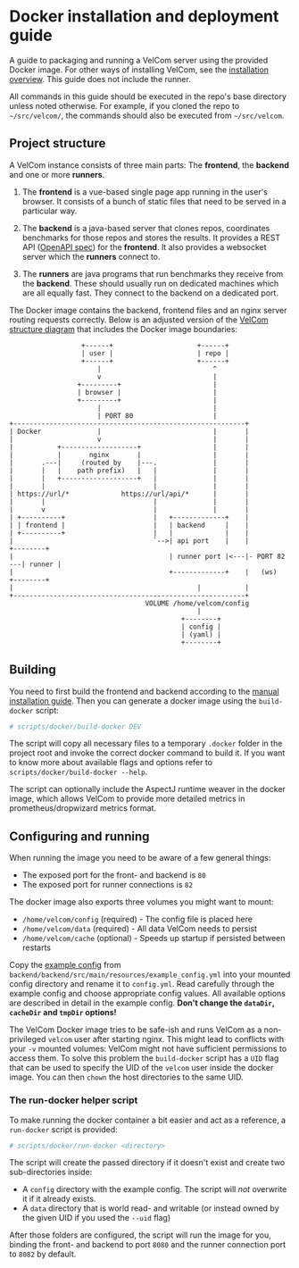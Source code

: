 # Docker installation and deployment guide

A guide to packaging and running a VelCom server using the provided Docker
image. For other ways of installing VelCom, see the [installation
overview](install.md). This guide does not include the runner.

All commands in this guide should be executed in the repo's base directory
unless noted otherwise. For example, if you cloned the repo to `~/src/velcom/`,
the commands should also be executed from `~/src/velcom`.

## Project structure

A VelCom instance consists of three main parts: The **frontend**, the
**backend** and one or more **runners**.

1. The **frontend** is a vue-based single page app running in the user's
   browser. It consists of a bunch of static files that need to be served in a
   particular way.

2. The **backend** is a java-based server that clones repos, coordinates
   benchmarks for those repos and stores the results. It provides a REST API
   ([OpenAPI spec](public-api/public-api.v2.yaml)) for the **frontend**. It also
   provides a websocket server which the **runners** connect to.

3. The **runners** are java programs that run benchmarks they receive from the
   **backend**. These should usually run on dedicated machines which are all
   equally fast. They connect to the backend on a dedicated port.

The Docker image contains the backend, frontend files and an nginx server
routing requests correctly. Below is an adjusted version of the [VelCom
structure diagram](install_manual.md#project-structure) that includes the Docker
image boundaries:

```
                  +------+                     +------+
                  | user |                     | repo |
                  +------+                     +------+
                      |                            ^
                      v                            |
                 +---------+                       |
                 | browser |                       |
                 +---------+                       |
                      |                            |
                      | PORT 80                    |
+----------------------------------------------------------+
| Docker              |                            |       |
|                     v                            |       |
|           +-------------------+                  |       |
|           |       nginx       |                  |       |
|       .---|     (routed by    |---.              |       |
|       |   |    path prefix)   |   |              |       |
|       |   +-------------------+   |              |       |
|       |                           |              |       |
| https://url/*             https://url/api/*      |       |
|       |                           |              |       |
|       v                           |              |       |
| +----------+                      |   +-------------+    |
| | frontend |                      |   | backend     |    |
| +----------+                      |   |             |    |
|                                   `-->| api port    |    |             +--------+
|                                       | runner port |<---|- PORT 82 ---| runner |
|                                       +-------------+    |   (ws)      +--------+
|                                              |           |
+----------------------------------------------------------+
                                  VOLUME /home/velcom/config
                                               |
                                           +--------+
                                           | config |
                                           | (yaml) |
                                           +--------+
```

## Building

You need to first build the frontend and backend according to the [manual
installation guide](install_manual.md). Then you can generate a docker image
using the `build-docker` script:

```bash
# scripts/docker/build-docker DEV
```

The script will copy all necessary files to a temporary `.docker` folder in the
project root and invoke the correct docker command to build it. If you want to
know more about available flags and options refer to
`scripts/docker/build-docker --help`.

The script can optionally include the AspectJ runtime weaver in the docker
image, which allows VelCom to provide more detailed metrics in
prometheus/dropwizard metrics format.

## Configuring and running

When running the image you need to be aware of a few general things:
- The exposed port for the front- and backend is `80`
- The exposed port for runner connections is `82`

The docker image also exports three volumes you might want to mount:
- `/home/velcom/config` (required) - The config file is placed here
- `/home/velcom/data` (required) - All data VelCom needs to persist
- `/home/velcom/cache` (optional) - Speeds up startup if persisted between restarts

Copy the [example
config](../backend/backend/src/main/resources/example_config.yml) from
`backend/backend/src/main/resources/example_config.yml` into your mounted config
directory and rename it to `config.yml`. Read carefully through the example
config and choose appropriate config values. All available options are described
in detail in the example config. **Don't change the `dataDir`, `cacheDir` and
`tmpDir` options!**

The VelCom Docker image tries to be safe-ish and runs VelCom as a non-privileged
`velcom` user after starting nginx. This might lead to conflicts with your `-v`
mounted volumes: VelCom might not have sufficient permissions to access them. To
solve this problem the `build-docker` script has a `UID` flag that can be used
to specify the UID of the `velcom` user inside the docker image. You can then
`chown` the host directories to the same UID.

### The run-docker helper script

To make running the docker container a bit easier and act as a reference, a
`run-docker` script is provided:

```bash
# scripts/docker/run-docker <directory>
```

The script will create the passed directory if it doesn't exist and create two
sub-directories inside:
- A `config` directory with the example config. The script will *not* overwrite
  it if it already exists.
- A `data` directory that is world read- and writable (or instead owned by the
  given UID if you used the `--uid` flag)

After those folders are configured, the script will run the image for you,
binding the front- and backend to port `8080` and the runner connection port to
`8082` by default.
